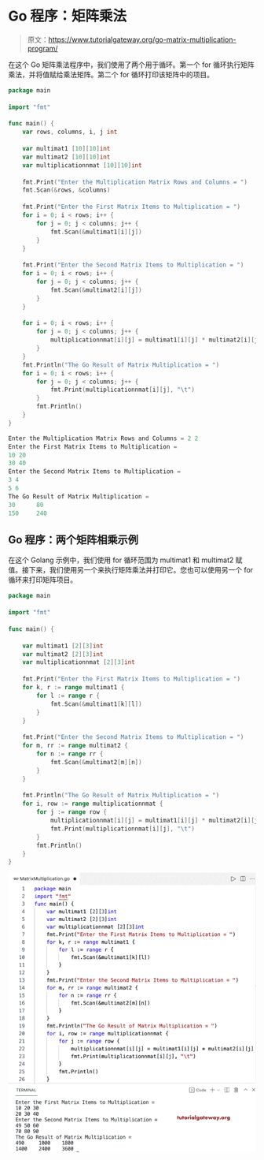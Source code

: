 # Go 程序：矩阵乘法

> 原文：<https://www.tutorialgateway.org/go-matrix-multiplication-program/>

在这个 Go 矩阵乘法程序中，我们使用了两个用于循环。第一个 for 循环执行矩阵乘法，并将值赋给乘法矩阵。第二个 for 循环打印该矩阵中的项目。

```go
package main

import "fmt"

func main() {
    var rows, columns, i, j int

    var multimat1 [10][10]int
    var multimat2 [10][10]int
    var multiplicationnmat [10][10]int

    fmt.Print("Enter the Multiplication Matrix Rows and Columns = ")
    fmt.Scan(&rows, &columns)

    fmt.Print("Enter the First Matrix Items to Multiplication = ")
    for i = 0; i < rows; i++ {
        for j = 0; j < columns; j++ {
            fmt.Scan(&multimat1[i][j])
        }
    }

    fmt.Print("Enter the Second Matrix Items to Multiplication = ")
    for i = 0; i < rows; i++ {
        for j = 0; j < columns; j++ {
            fmt.Scan(&multimat2[i][j])
        }
    }

    for i = 0; i < rows; i++ {
        for j = 0; j < columns; j++ {
            multiplicationnmat[i][j] = multimat1[i][j] * multimat2[i][j]
        }
    }
    fmt.Println("The Go Result of Matrix Multiplication = ")
    for i = 0; i < rows; i++ {
        for j = 0; j < columns; j++ {
            fmt.Print(multiplicationnmat[i][j], "\t")
        }
        fmt.Println()
    }
}
```

```go
Enter the Multiplication Matrix Rows and Columns = 2 2
Enter the First Matrix Items to Multiplication = 
10 20
30 40
Enter the Second Matrix Items to Multiplication = 
3 4
5 6
The Go Result of Matrix Multiplication = 
30      80
150     240
```

## Go 程序：两个矩阵相乘示例

在这个 Golang 示例中，我们使用 for 循环范围为 multimat1 和 multimat2 赋值。接下来，我们使用另一个来执行矩阵乘法并打印它。您也可以使用另一个 for 循环来打印矩阵项目。

```go
package main

import "fmt"

func main() {

    var multimat1 [2][3]int
    var multimat2 [2][3]int
    var multiplicationnmat [2][3]int

    fmt.Print("Enter the First Matrix Items to Multiplication = ")
    for k, r := range multimat1 {
        for l := range r {
            fmt.Scan(&multimat1[k][l])
        }
    }

    fmt.Print("Enter the Second Matrix Items to Multiplication = ")
    for m, rr := range multimat2 {
        for n := range rr {
            fmt.Scan(&multimat2[m][n])
        }
    }

    fmt.Println("The Go Result of Matrix Multiplication = ")
    for i, row := range multiplicationnmat {
        for j := range row {
            multiplicationnmat[i][j] = multimat1[i][j] * multimat2[i][j]
            fmt.Print(multiplicationnmat[i][j], "\t")
        }
        fmt.Println()
    }
}
```

![Go Matrix Multiplication Program 2](img/95cfe1f3ab95dd3dec8ec8750cafc50d.png)